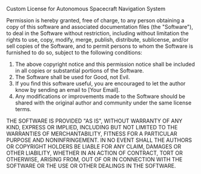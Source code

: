 Custom License for Autonomous Spacecraft Navigation System

Permission is hereby granted, free of charge, to any person obtaining a copy
of this software and associated documentation files (the "Software"), to deal
in the Software without restriction, including without limitation the rights
to use, copy, modify, merge, publish, distribute, sublicense, and/or sell
copies of the Software, and to permit persons to whom the Software is
furnished to do so, subject to the following conditions:

1. The above copyright notice and this permission notice shall be included in all
   copies or substantial portions of the Software.
2. The Software shall be used for Good, not Evil.
3. If you find this software useful, you are encouraged to let the author know by 
   sending an email to [Your Email].
4. Any modifications or improvements made to the Software should be shared with the
   original author and community under the same license terms.

THE SOFTWARE IS PROVIDED "AS IS", WITHOUT WARRANTY OF ANY KIND, EXPRESS OR
IMPLIED, INCLUDING BUT NOT LIMITED TO THE WARRANTIES OF MERCHANTABILITY,
FITNESS FOR A PARTICULAR PURPOSE AND NONINFRINGEMENT. IN NO EVENT SHALL THE
AUTHORS OR COPYRIGHT HOLDERS BE LIABLE FOR ANY CLAIM, DAMAGES OR OTHER
LIABILITY, WHETHER IN AN ACTION OF CONTRACT, TORT OR OTHERWISE, ARISING FROM,
OUT OF OR IN CONNECTION WITH THE SOFTWARE OR THE USE OR OTHER DEALINGS IN THE
SOFTWARE.
